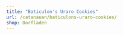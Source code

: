 ```yaml
---
title: "Baticulon's Uraro Cookies"
url: /catanauan/baticulons-uraro-cookies/
shop: Dorfladen
---
```

